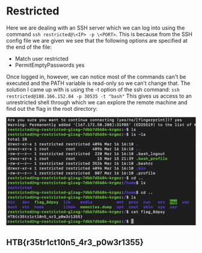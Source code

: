 # Restricted

Here we are dealing with an SSH server which we can log into using the command `ssh restricted@\<IP> -p \<PORT>`. This is because from the SSH config file we are given we see that the following options are specified at the end of the file:

- Match user restricted
- PermitEmptyPasswords yes

Once logged in, however, we can notice most of the commands can't be executed and the PATH variable is read-only so we can't change that. The solution I came up with is using the -t option of the ssh command: `ssh restricted@188.166.152.84 -p 30535 -t "bash"`
This gives us access to an unrestricted shell through which we can explore the remote machine and find out the flag in the root directory:

![Restricted](/Screenshots/MISC_3.png)

## HTB{r35tr1ct10n5_4r3_p0w3r1355}
